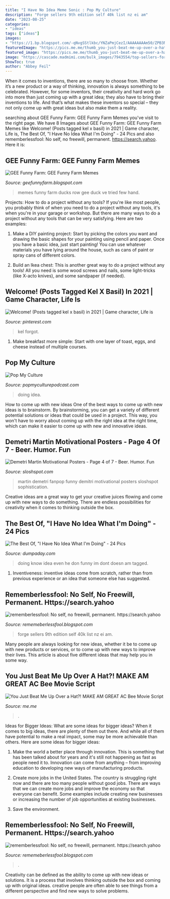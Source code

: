 ```yaml
---
title: "I Have No Idea Meme Sonic : Pop My Culture"
description: "Forge sellers 9th edition self 40k list nz ei am"
date: "2023-08-25"
categories:
- "ideas"
tags: ["ideas"]
images:
- "https://1.bp.blogspot.com/-qNvgSStlkbc/YNZaPmjCezI/AAAAAAAAm50/ZPB3N_jhe5oFeJIxVchmZ9y0flFbHl7ngCLcBGAsYHQ/w1200-h630-p-k-no-nu/Untitled.png9.png"
featuredImage: "https://pics.me.me/thumb_you-just-beat-me-up-over-a-hat-make-am-66743627.png"
featured_image: "https://pics.me.me/thumb_you-just-beat-me-up-over-a-hat-make-am-66743627.png"
image: "https://cascade.madmimi.com/bulk_images/7943554/top-sellers-forge-world20191104-31990-1kx2tzk.jpg?1572872563"
ShowToc: true
author: "Abbey Feil"
---
```



When it comes to inventions, there are so many to choose from. Whether it’s a new product or a way of thinking, innovation is always something to be celebrated. However, for some inventors, their creativity and hard work go into more than just coming up with a great idea; they also have to bring their inventions to life. And that’s what makes these inventors so special – they not only come up with great ideas but also make them a reality.

	

		
searching about GEE Funny Farm: GEE Funny Farm Memes you've visit to the right page. We have 8 Images about GEE Funny Farm: GEE Funny Farm Memes like Welcome! (Posts tagged kel x basil) in 2021 | Game character, Life is, The Best Of, &quot;I Have No Idea What I&#039;m Doing&quot; - 24 Pics and also rememberlessfool: No self, no freewill, permanent. https://search.yahoo. Here it is:
		
    
## GEE Funny Farm: GEE Funny Farm Memes

<img loading=lazy src="http://1.bp.blogspot.com/-IwBxJ_vaOaw/VA9fEefXb8I/AAAAAAAAAtg/MRWIYy_D2G8/s1600/ducks%2Bin%2Ba%2Brow%2B2.jpg" onerror="this.onerror=null;this.src='https://tse2.mm.bing.net/th?id=OIP.v5qhvQhyRDvep8qmhSBhVwHaLC&amp;pid=15.1';" alt="GEE Funny Farm: GEE Funny Farm Memes">

_Source: geefunnyfarm.blogspot.com_

>memes funny farm ducks row gee duck ve tried few hand. 

	

Projects: How to do a project without any tools?
If you're like most people, you probably think of when you need to do a project without any tools, it's when you're in your garage or workshop. But there are many ways to do a project without any tools that can be very satisfying. Here are two examples: 
1. Make a DIY painting project: Start by picking the colors you want and drawing the basic shapes for your painting using pencil and paper. Once you have a basic idea, just start painting! You can use whatever materials you have lying around the house, such as cans of paint or spray cans of different colors. 

2. Build an Ikea chest: This is another great way to do a project without any tools! All you need is some wood screws and nails, some light-tricks (like X-acto knives), and some sandpaper (if needed).

    
## Welcome! (Posts Tagged Kel X Basil) In 2021 | Game Character, Life Is

<img loading=lazy src="https://i.pinimg.com/736x/d9/ee/51/d9ee51e74ee066d8128c527780417ab3.jpg" onerror="this.onerror=null;this.src='https://tse1.mm.bing.net/th?id=OIP.q-7oFYtB2Tk_TUS2JW2drQHaNY&amp;pid=15.1';" alt="Welcome! (Posts tagged kel x basil) in 2021 | Game character, Life is">

_Source: pinterest.com_

>kel forgot. 

	

1. Make breakfast more simple: Start with one layer of toast, eggs, and cheese instead of multiple courses. 

    
## Pop My Culture

<img loading=lazy src="http://www.popmyculturepodcast.com/wp-content/uploads/2012/07/NoIdeaDog.gif" onerror="this.onerror=null;this.src='https://tse2.mm.bing.net/th?id=OIP.uthdmTBfClp6uYlfbO4WvgHaEd&amp;pid=15.1';" alt="Pop My Culture">

_Source: popmyculturepodcast.com_

>doing idea. 

	

How to come up with new ideas
One of the best ways to come up with new ideas is to brainstorm. By brainstorming, you can get a variety of different potential solutions or ideas that could be used in a project. This way, you won't have to worry about coming up with the right idea at the right time, which can make it easier to come up with new and innovative ideas.

    
## Demetri Martin Motivational Posters - Page 4 Of 7 - Beer. Humor. Fun

<img loading=lazy src="http://www.sloshspot.com/wp-content/uploads/2014/01/09-Demetri-Martin-on-Sophistication.png" onerror="this.onerror=null;this.src='https://tse2.mm.bing.net/th?id=OIP.nuQI8i4MHpuH2uBaeOU1WAHaGJ&amp;pid=15.1';" alt="Demetri Martin Motivational Posters - Page 4 of 7 - Beer. Humor. Fun">

_Source: sloshspot.com_

>martin demetri fanpop funny demitri motivational posters sloshspot sophistication. 

	

Creative ideas are a great way to get your creative juices flowing and come up with new ways to do something. There are endless possibilities for creativity when it comes to thinking outside the box.

    
## The Best Of, &quot;I Have No Idea What I&#039;m Doing&quot; - 24 Pics

<img loading=lazy src="http://www.dumpaday.com/wp-content/uploads/2013/03/he-doesnt-even-know-what-hes-doing.jpg" onerror="this.onerror=null;this.src='https://tse1.mm.bing.net/th?id=OIP.3vocpUaxYyl9lRLajFQTvgHaFh&amp;pid=15.1';" alt="The Best Of, &quot;I Have No Idea What I&#039;m Doing&quot; - 24 Pics">

_Source: dumpaday.com_

>doing know idea even he don funny im dont doesn am tagged. 

	

1. Inventiveness: inventive ideas come from scratch, rather than from previous experience or an idea that someone else has suggested.

    
## Rememberlessfool: No Self, No Freewill, Permanent. Https://search.yahoo

<img loading=lazy src="https://cascade.madmimi.com/bulk_images/7943554/top-sellers-forge-world20191104-31990-1kx2tzk.jpg?1572872563" onerror="this.onerror=null;this.src='https://tse1.mm.bing.net/th?id=OIP.vFuL4_rVphOMhQCXrGrd-QHaD7&amp;pid=15.1';" alt="rememberlessfool: No self, no freewill, permanent. https://search.yahoo">

_Source: rememeberlessfool.blogspot.com_

>forge sellers 9th edition self 40k list nz ei am. 

	

Many people are always looking for new ideas, whether it be to come up with new products or services, or to come up with new ways to improve their lives. This article is about five different ideas that may help you in some way.

    
## You Just Beat Me Up Over A Hat?! MAKE AM GREAT AC Bee Movie Script

<img loading=lazy src="https://pics.me.me/thumb_you-just-beat-me-up-over-a-hat-make-am-66743627.png" onerror="this.onerror=null;this.src='https://tse3.mm.bing.net/th?id=OIP.BmNaF0j3dQV3tYVKesVaVwAAAA&amp;pid=15.1';" alt="You Just Beat Me Up Over a Hat?! MAKE AM GREAT AC Bee Movie Script">

_Source: me.me_

>. 

	

Ideas for Bigger Ideas: What are some ideas for bigger ideas?
When it comes to big ideas, there are plenty of them out there. And while all of them have potential to make a real impact, some may be more achievable than others. Here are some ideas for bigger ideas:
1. Make the world a better place through innovation. This is something that has been talked about for years and it's still not happening as fast as people need it to. Innovation can come from anything – from improving education to developing new ways of manufacturing products.

2. Create more jobs in the United States. The country is struggling right now and there are too many people without good jobs. There are ways that we can create more jobs and improve the economy so that everyone can benefit. Some examples include creating new businesses or increasing the number of job opportunities at existing businesses.

3. Save the environment.

    
## Rememberlessfool: No Self, No Freewill, Permanent. Https://search.yahoo

<img loading=lazy src="https://1.bp.blogspot.com/-qNvgSStlkbc/YNZaPmjCezI/AAAAAAAAm50/ZPB3N_jhe5oFeJIxVchmZ9y0flFbHl7ngCLcBGAsYHQ/w1200-h630-p-k-no-nu/Untitled.png9.png" onerror="this.onerror=null;this.src='https://tse4.mm.bing.net/th?id=OIP.R5nhYK9yLarblJhwGKG9QAHaD4&amp;pid=15.1';" alt="rememberlessfool: No self, no freewill, permanent. https://search.yahoo">

_Source: rememeberlessfool.blogspot.com_

>. 

	

Creativity can be defined as the ability to come up with new ideas or solutions. It is a process that involves thinking outside the box and coming up with original ideas. creative people are often able to see things from a different perspective and find new ways to solve problems.

